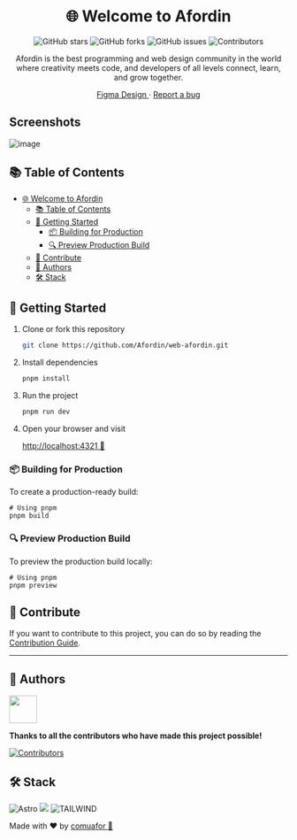 <div align="center">

# 🌐 Welcome to Afordin

![GitHub stars](https://img.shields.io/github/stars/Afordin/web-afordin?style=social)
![GitHub forks](https://img.shields.io/github/forks/Afordin/web-afordin?style=social)
![GitHub issues](https://img.shields.io/github/issues/Afordin/web-afordin)
![Contributors](https://img.shields.io/github/contributors/Afordin/web-afordin)

Afordin is the best programming and web design community in the world where creativity meets code, and developers of all levels connect, learn, and grow together.

[Figma Design
](https://www.figma.com/design/pEtssqjyqA41RouHEgV5xU/Afordin-Designs?node-id=0-1&t=SRrsgqnxyVxQHBhd-1) · [Report a bug](https://github.com/Afordin/web-afordin/issues)

</div>

## Screenshots

![image](https://i.imgur.com/yZOGJjL.png)

## 📚 Table of Contents

- [🌐 Welcome to Afordin](#-welcome-to-afordin)
  - [📚 Table of Contents](#-table-of-contents)
  - [🚀 Getting Started](#-getting-started)
    - [📦 Building for Production](#-building-for-production)
    - [🔍 Preview Production Build](#-preview-production-build)
  - [🤝 Contribute](#-contribute)
  - [👥 Authors](#-authors)
  - [🛠️ Stack](#️-stack)

## 🚀 Getting Started

1. Clone or fork this repository

   ```sh
   git clone https://github.com/Afordin/web-afordin.git
   ```

2. Install dependencies

   ```bash
   pnpm install
   ```

3. Run the project
   ```bash
   pnpm run dev
   ```
4. Open your browser and visit

   [http://localhost:4321 🌺](http://localhost:4321)

### 📦 Building for Production

To create a production-ready build:

```shellscript
# Using pnpm
pnpm build
```

### 🔍 Preview Production Build

To preview the production build locally:

```shellscript
# Using pnpm
pnpm preview
```

## 🤝 Contribute

If you want to contribute to this project, you can do so by reading the [Contribution Guide](./CONTRIBUTING.md).

---

## 👥 Authors

<a href="https://github.com/afordigital">
   <img width="50px" src="https://avatars.githubusercontent.com/u/43246362?v=4" />
</a>

**Thanks to all the contributors who have made this project possible!**

[![Contributors](https://contrib.rocks/image?repo=Afordin/web-afordin&)](https://github.com/Afordin/web-afordin&/graphs/contributors)

## 🛠️ Stack

![Astro](https://img.shields.io/badge/Astro-ff5d01?style=for-the-badge&logo=astro&logoColor=ff5d0100&labelColor=191919) <img src= "https://img.shields.io/badge/typescript-%23007ACC.svg?style=for-the-badge&logo=typescript&logoColor=white"> ![TAILWIND](https://img.shields.io/badge/Tailwind_CSS-grey?style=for-the-badge&logo=tailwind-css&logoColor=38B2AC)

Made with ❤️ by [comuafor 🐀](https://discord.com/invite/comuafor)
